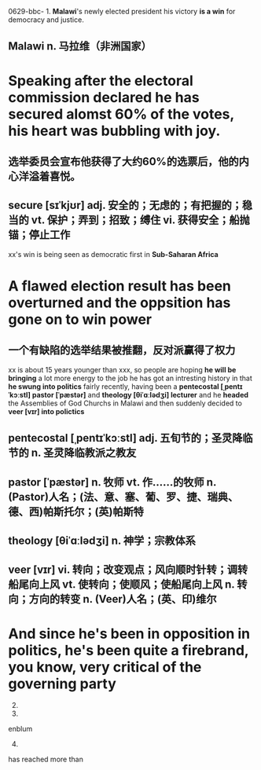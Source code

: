 0629-bbc-
1.
**Malawi**'s newly elected president his victory **is a win** for democracy and justice.
## Malawi   n. 马拉维（非洲国家）
# Speaking after the **electoral** commission declared he has **secured** alomst 60% of the votes, **his heart was bubbling with joy**.
## 选举委员会宣布他获得了大约60%的选票后，**他的内心洋溢着喜悦**。
## secure [sɪˈkjʊr]  adj. 安全的；无虑的；有把握的；稳当的  **vt. 保护；弄到**；招致；缚住  vi. 获得安全；船抛锚；停止工作
xx's win is being seen as democratic first in **Sub-Saharan Africa**
# **A flawed election** result has been overturned and the oppsition **has gone on to win power**
## 一个有缺陷的选举结果被推翻，反对派赢得了权力
xx is about 15 years younger than xxx, so people are hoping **he will be bringing** a lot more energy to the job
he has got an intresting history in that **he swung into politics** fairly recently,  having been a **pentecostal [ˌpentɪˈkɔːstl] pastor [ˈpæstər]** and **theology [θiˈɑːlədʒi] lecturer** and he **headed** the Assemblies of God Churchs in Malawi  and then suddenly decided to **veer [vɪr] into polictics**
## pentecostal [ˌpentɪˈkɔːstl]  adj. 五旬节的；圣灵降临节的  n. 圣灵降临教派之教友
## pastor [ˈpæstər]  n. 牧师  vt. 作……的牧师  n. (Pastor)人名；(法、意、塞、葡、罗、捷、瑞典、德、西)帕斯托尔；(英)帕斯特
## theology [θiˈɑːlədʒi]  n. 神学；宗教体系
## veer [vɪr]  vi. 转向；改变观点；风向顺时针转；调转船尾向上风  vt. 使转向；使顺风；使船尾向上风  n. 转向；方向的转变  n. (Veer)人名；(英、印)维尔
# And since he's been in opposition in politics, he's been quite a firebrand, you know, **very critical of** the governing party
2.

3.
enblum

4.
has reached more than

